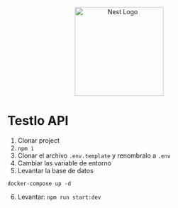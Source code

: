 <p align="center">
  <a href="http://nestjs.com/" target="blank"><img src="https://nestjs.com/img/logo-small.svg" width="200" alt="Nest Logo" /></a>
</p>


# Testlo API

1. Clonar project
2. ```npm i```
3. Clonar el archivo ```.env.template``` y renombralo a ```.env```
4. Cambiar las variable de entorno
5. Levantar la base de datos
  ```
  docker-compose up -d
 ```
6. Levantar: ```npm run start:dev```